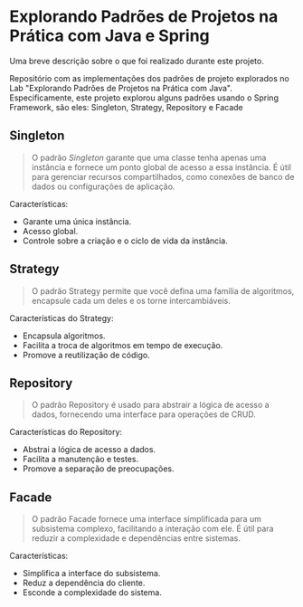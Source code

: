 # Explorando Padrões de Projetos na Prática com Java e Spring

Uma breve descrição sobre o que foi realizado durante este projeto.

Repositório com as implementações dos padrões de projeto explorados no Lab "Explorando Padrões de Projetos na Prática com Java". Especificamente, este projeto explorou alguns padrões usando o Spring Framework, são eles: Singleton, Strategy, Repository e
Facade

## Singleton 
> O padrão _Singleton_ garante que uma classe tenha apenas uma instância e fornece um ponto global de acesso a essa instância. É útil para gerenciar recursos compartilhados, como conexões de banco de dados ou configurações de aplicação.

Características:

- Garante uma única instância.
- Acesso global.
- Controle sobre a criação e o ciclo de vida da instância.

## Strategy
> O padrão Strategy permite que você defina uma família de algoritmos, encapsule cada um deles e os torne intercambiáveis.

Características do Strategy:

- Encapsula algoritmos.
- Facilita a troca de algoritmos em tempo de execução.
- Promove a reutilização de código.

## Repository
> O padrão Repository é usado para abstrair a lógica de acesso a dados, fornecendo uma interface para operações de CRUD.

Características do Repository:

- Abstrai a lógica de acesso a dados.
- Facilita a manutenção e testes.
- Promove a separação de preocupações.

## Facade
> O padrão Facade fornece uma interface simplificada para um subsistema complexo, facilitando a interação com ele. É útil para reduzir a complexidade e dependências entre sistemas.

Características:

- Simplifica a interface do subsistema.
- Reduz a dependência do cliente.
- Esconde a complexidade do sistema.

